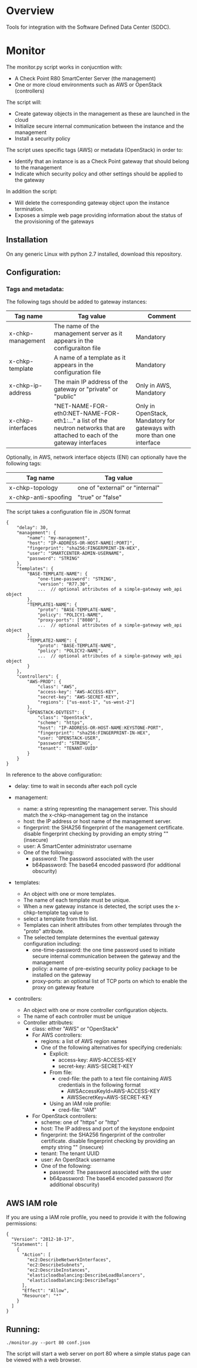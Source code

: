 # Overview

Tools for integration with the Software Defined Data Center (SDDC).


# Monitor

The monitor.py script works in conjucntion with:

* A Check Point R80 SmartCenter Server (the management)
* One or more cloud environments such as AWS or OpenStack (controllers)

The script will:

* Create gateway objects in the management as these are launched in the cloud
* Initialize secure internal communication between the instance and the management
* Install a security policy


The script uses specific tags (AWS) or metadata (OpenStack) in order to:

* Identify that an instance is as a Check Point gateway that should belong to the management
* Indicate which security policy and other settings should be applied to the gateway

In addition the script:

* Will delete the corresponding gateway object upon the instance termination.
* Exposes a simple web page providing information about the status of the provisioning of the gateways

## Installation

On any generic Linux with python 2.7 installed, download this repository.

## Configuration:

### Tags and metadata:

The following tags should be added to gateway instances:

|Tag name |Tag value |Comment|
|--------|---------|-------|
|x-chkp-management|The name of the management server as it appears in the configuraiton file|Mandatory|
|x-chkp-template|A name of a template as it appears in the configuration file|Mandatory|
|x-chkp-ip-address|The main IP address of the gateway or "private" or "public"|Only in AWS, Mandatory|
|x-chkp-interfaces|"NET-NAME-FOR-eth0:NET-NAME-FOR-eth1:..." a list of the neutron networks that are attached to each of the gateway interfaces|Only in OpenStack, Mandatory for gateways with more than one interface|

Optionally, in AWS, network interface objects (ENI) can optionally have the following tags:

|Tag name |Tag value|
|--------|---------|
|x-chkp-topology|one of "external" or "internal"|
|x-chkp-anti-spoofing|"true" or "false"|


The script takes a configuration file in JSON format

	{
	    "delay": 30,
	    "management": {
	        "name": "my-management",
	        "host": "IP-ADDRESS-OR-HOST-NAME[:PORT]",
	        "fingerprint": "sha256:FINGERPRINT-IN-HEX",
	        "user": "SMARTCENTER-ADMIN-USERNAME",
	        "password": "STRING"
	    },
	    "templates": {
	        "BASE-TEMPLATE-NAME": {
	            "one-time-password": "STRING",
	            "version": "R77.30",
	            ...  // optional attributes of a simple-gateway web_api object
	        },
	        "TEMPLATE1-NAME": {
	            "proto": "BASE-TEMPLATE-NAME",
	            "policy": "POLICY1-NAME",
	            "proxy-ports": ["8080"],
	            ...  // optional attributes of a simple-gateway web_api object
	        },
	        "TEMPLATE2-NAME": {
	            "proto": "BASE-TEMPLATE-NAME",
	            "policy": "POLICY2-NAME",
	            ...  // optional attributes of a simple-gateway web_api object
	        }
	    },
	    "controllers": {
	        "AWS-PROD": {
	            "class": "AWS",
	            "access-key": "AWS-ACCESS-KEY",
	            "secret-key": "AWS-SECRET-KEY",
	            "regions": ["us-east-1", "us-west-2"]
	        },
	        "OPENSTACK-DEVTEST": {
	            "class": "OpenStack",
	            "scheme": "https",
	            "host": "IP-ADDRESS-OR-HOST-NAME:KEYSTONE-PORT",
	            "fingerprint": "sha256:FINGERPRINT-IN-HEX",
	            "user: "OPENSTACK-USER",
	            "password": "STRING",
	            "tenant": "TENANT-UUID"
	        }
	    }
	}


In reference to the above configuration:

* delay: time to wait in seconds after each poll cycle

* management:

	* name: a string represnting the management server. This should match the x-chkp-management tag on the instance
	* host: the IP address or host name of the management server.
	* fingerprint: the SHA256 fingerprint of the management certificate. disable fingerprint checking by providing an empty string "" (insecure)
    * user: A SmartCenter administrator username
	* One of the following:
		* password: The password associated with the user
		* b64password: The base64 encoded password (for additional obscurity)

* templates:
	* An object with one or more templates.
	* The name of each template must be unique.
	* When a new gateway instance is detected, the script uses the x-chkp-template tag value to
	* select a template from this list.
	* Templates can inherit attributes from other templates through the "proto" attribute.
	* The selected template determines the eventual gateway configuration including:
		* one-time-password: the one time password used to initiate secure internal communication between the gateway and the management
		* policy: a name of pre-existing security policy package to be installed on the gateway
		* proxy-ports: an optional list of TCP ports on which to enable the proxy on gateway feature

* controllers:
	* An object with one or more controller configuration objects.
	* The name of each controller must be unique
	* Controller attributes:
		* class: either "AWS" or "OpenStack"
		* For AWS controllers:
			* regions: a list of AWS region names
			* One of the following alternatives for specifying credenials:
				* Explicit:
					* access-key: AWS-ACCESS-KEY
					* secret-key: AWS-SECRET-KEY
				* From file:
					* cred-file: the path to a text file containing AWS credentials in the following format
						* AWSAccessKeyId=AWS-ACCESS-KEY
						* AWSSecretKey=AWS-SECRET-KEY
				* Using an IAM role profile:
					* cred-file: "IAM"
	    * For OpenStack controllers:
			* scheme: one of "https" or "http"
			* host: The IP address and port of the keystone endpoint
			* fingerprint: the SHA256 fingerprint of the controller certificate. disable fingerprint checking by providing an empty string "" (insecure)
			* tenant: The tenant UUID
			* user: An OpenStack username
			* One of the following:
				* password: The password associated with the user
				* b64password: The base64 encoded password (for additional obscurity)

## AWS IAM role

If you are using a IAM role profile, you need to provide it with the following permissions:

	{
	  "Version": "2012-10-17",
	  "Statement": [
	    {
	      "Action": [
	        "ec2:DescribeNetworkInterfaces",
	        "ec2:DescribeSubnets",
	        "ec2:DescribeInstances",
	        "elasticloadbalancing:DescribeLoadBalancers",
	        "elasticloadbalancing:DescribeTags"
	      ],
	      "Effect": "Allow",
	      "Resource": "*"
	    }
	  ]
	}


## Running:
	./monitor.py --port 80 conf.json

The script will start a web server on port 80 where a simple status page can be
viewed with a web browser.
